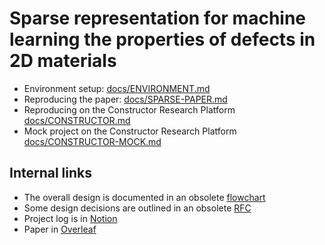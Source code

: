 # Sparse representation for machine learning the properties of defects in 2D materials
- Environment setup: [docs/ENVIRONMENT.md](docs/ENVIRONMENT.md)
- Reproducing the paper: [docs/SPARSE-PAPER.md](docs/SPARSE-PAPER.md)
- Reproducing on the Constructor Research Platform [docs/CONSTRUCTOR.md](docs/CONSTRUCTOR.md)
- Mock project on the Constructor Research Platform [docs/CONSTRUCTOR-MOCK.md](docs/CONSTRUCTOR-MOCK.md)

## Internal links
- The overall design is documented in an obsolete [flowchart](https://miro.com/welcomeonboard/eUdTWFNlaTZOZkc3NUlqd2o0TXB2QUUxRjFWVGxVcGtrWTJ5U01lbFZ1aFZxTFJRcUNyNG5NMjFaZkZ4S3pHRXwzMDc0NDU3MzU5MDMzOTQ0ODgx?invite_link_id=740759716756)
- Some design decisions are outlined in an obsolete [RFC](https://docs.google.com/document/d/1Cc3772US-E73yQEMFn444OY9og9blKHpuP21sv9Gdxk/edit?usp=sharing)
- Project log is in [Notion](https://www.notion.so/AI-for-material-design-1f8f321d2ac54245a7af410d838929ae)
- Paper in [Overleaf](https://www.overleaf.com/project/61893015795e7b18e7979f53)